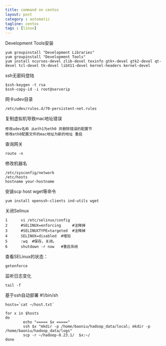 ```yaml
---
title: command on centos
layout: post
category : automatic
tagline: centos
tags : [linux]
---
```


Development Tools安装

	yum groupinstall "Development Libraries"
	yum groupinstall "Development Tools"
	yum install ncurses-devel zlib-devel texinfo gtk+-devel gtk2-devel qt-devel tcl-devel tk-devel libX11-devel kernel-headers kernel-devel

ssh无密码登陆

	$ssh-keygen -t rsa
	$ssh-copy-id -i root@serverip

网卡udev目录

	/etc/udev/rules.d/70-persistent-net.rules 

复制虚拟机导致mac地址错误

	修改udev名称 从eth1为eth0 并删除错误的配置节
	修改eth0配置文件的mac地址为新的地址 重启

查询网关

	route -n

修改机器名
	
	/etc/sysconfig/network
	/etc/hosts
	hostname your-hostname

安装scp host wget等命令

	yum install openssh-clients ind-utils wget

关闭Selinux

	1      vi /etc/selinux/config
	2      #SELINUX=enforcing     #注释掉
	3      #SELINUXTYPE=targeted  #注释掉
	4      SELINUX=disabled  #增加
	5      :wq  #保存，关闭。
	6      shutdown -r now   #重启系统

查看SELinux的状态：

	getenforce

监听日志变化
	
	tail -f

基于ssh自动部署
	#!/bin/sh
	 
	hosts=`cat ~/host.txt`
	 
	for x in $hosts
	do
	        echo "===== $x ====="
	        ssh $x "mkdir -p /home/baoniu/hadoop_data/local; mkdir -p /home/baoniu/hadoop_data/logs"
	        scp -r ~/hadoop-0.23.1/  $x:~/
	done

